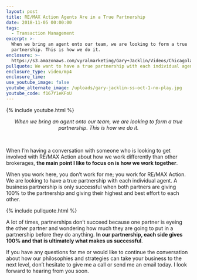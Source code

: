 ```yaml
---
layout: post
title: RE/MAX Action Agents Are in a True Partnership
date: 2018-11-05 00:00:00
tags:
  - Transaction Management
excerpt: >-
  When we bring an agent onto our team, we are looking to form a true
  partnership. This is how we do it.
enclosure: >-
  https://s3.amazonaws.com/vyralmarketing/Gary+Jacklin/Videos/Chicagoland+Real+Estate+-+RE-MAX+Action+Agents+Are+in+a+True+Partnership.mp4
pullquote: We want to have a true partnership with each individual agent.
enclosure_type: video/mp4
enclosure_time:
use_youtube_image: false
youtube_alternate_image: /uploads/gary-jacklin-ss-oct-1-no-play.jpg
youtube_code: f167Y1eKFoU
---
```


{% include youtube.html %}

<center><em>When we bring an agent onto our team, we are looking to form a true partnership. This is how we do it.</em></center>

&nbsp;

When I’m having a conversation with someone who is looking to get involved with RE/MAX Action about how we work differently than other brokerages, **the main point I like to focus on is how we work together**.

When you work here, you don’t work for me; you work for RE/MAX Action. We are looking to have a true partnership with each individual agent. A business partnership is only successful when both partners are giving 100% to the partnership and giving their highest and best effort to each other.

{% include pullquote.html %}

A lot of times, partnerships don’t succeed because one partner is eyeing the other partner and wondering how much they are going to put in a partnership before they do anything. **In our partnership, each side gives 100% and that is ultimately what makes us successful**.

If you have any questions for me or would like to continue the conversation about how our philosophies and strategies can take your business to the next level, don’t hesitate to give me a call or send me an email today. I look forward to hearing from you soon.